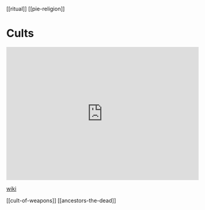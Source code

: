 [[ritual]] [[pie-religion]]
# Cults
<iframe width="100%" height="350" frameborder="0" allow="accelerometer; autoplay; clipboard-write; encrypted-media; gyroscope; picture-in-picture" allowfullscreen src="https://en.wikipedia.org/wiki/Proto-Indo-European-mythology#Sacrifices"></iframe>

[wiki](https://en.wikipedia.org/wiki/Proto-Indo-European-mythology#Sacrifices)


[[cult-of-weapons]]
[[ancestors-the-dead]]